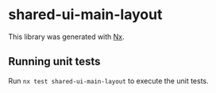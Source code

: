 # shared-ui-main-layout

This library was generated with [Nx](https://nx.dev).

## Running unit tests

Run `nx test shared-ui-main-layout` to execute the unit tests.
